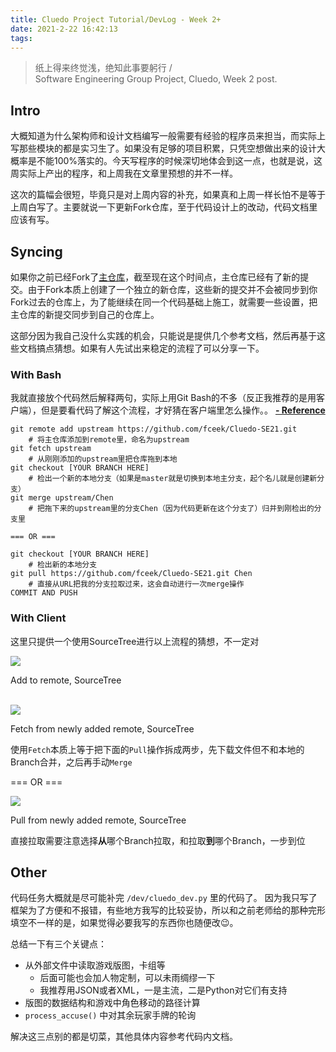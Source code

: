 ```yaml
---
title: Cluedo Project Tutorial/DevLog - Week 2+
date: 2021-2-22 16:42:13
tags:
---
```


>纸上得来终觉浅，绝知此事要躬行 / <br>Software Engineering Group Project, Cluedo, Week 2 post.

<!-- more -->

## Intro

大概知道为什么架构师和设计文档编写一般需要有经验的程序员来担当，而实际上写那些模块的都是实习生了。如果没有足够的项目积累，只凭空想做出来的设计大概率是不能100%落实的。今天写程序的时候深切地体会到这一点，也就是说，这周实际上产出的程序，和上周我在文章里预想的并不一样。

这次的篇幅会很短，毕竟只是对上周内容的补充，如果真和上周一样长怕不是等于上周白写了。主要就说一下更新Fork仓库，至于代码设计上的改动，代码文档里应该有写。


## Syncing

如果你之前已经Fork了[主仓库](https://github.com/fceek/Cluedo-SE21)，截至现在这个时间点，主仓库已经有了新的提交。由于Fork本质上创建了一个独立的新仓库，这些新的提交并不会被同步到你Fork过去的仓库上，为了能继续在同一个代码基础上施工，就需要一些设置，把主仓库的新提交同步到自己的仓库上。

这部分因为我自己没什么实践的机会，只能说是提供几个参考文档，然后再基于这些文档搞点猜想。如果有人先试出来稳定的流程了可以分享一下。

### With Bash

我就直接放个代码然后解释两句，实际上用Git Bash的不多（反正我推荐的是用客户端），但是要看代码了解这个流程，才好猜在客户端里怎么操作。。 **[- Reference](https://docs.pytest.org/en/stable/)**

```
git remote add upstream https://github.com/fceek/Cluedo-SE21.git
    # 将主仓库添加到remote里，命名为upstream
git fetch upstream
    # 从刚刚添加的upstream里把仓库拖到本地
git checkout [YOUR BRANCH HERE]
    # 检出一个新的本地分支（如果是master就是切换到本地主分支，起个名儿就是创建新分支）
git merge upstream/Chen
    # 把拖下来的upstream里的分支Chen（因为代码更新在这个分支了）归并到刚检出的分支里

=== OR ===

git checkout [YOUR BRANCH HERE]
    # 检出新的本地分支
git pull https://github.com/fceek/Cluedo-SE21.git Chen
    # 直接从URL把我的分支拉取过来，这会自动进行一次merge操作
COMMIT AND PUSH
```

### With Client

这里只提供一个使用SourceTree进行以上流程的猜想，不一定对

<a href = "add-remote.jpg" target = "_blank" ><img class="primary" src="add-remote.jpg"></a>
<figcaption class="primary">Add to remote, SourceTree</figcaption>

<br>

<a href = "fetch-from-upstream.png" target = "_blank"><img class="primary" src="fetch-from-upstream.png"></a>
<figcaption class="primary">Fetch from newly added remote, SourceTree</figcaption>

使用`Fetch`本质上等于把下面的`Pull`操作拆成两步，先下载文件但不和本地的Branch合并，之后再手动`Merge`

=== OR ===

<a href = "pull-from-upstream.png" target = "_blank"><img class="primary" src="pull-from-upstream.png"></a>
<figcaption class="primary">Pull from newly added remote, SourceTree</figcaption>

直接拉取需要注意选择**从**哪个Branch拉取，和拉取**到**哪个Branch，一步到位


## Other

代码任务大概就是尽可能补完 `/dev/cluedo_dev.py` 里的代码了。
因为我只写了框架为了方便和不报错，有些地方我写的比较妥协，所以和之前老师给的那种完形填空不一样的是，如果觉得必要我写的东西你也随便改😉。

总结一下有三个关键点：

- 从外部文件中读取游戏版图，卡组等
  - 后面可能也会加人物定制，可以未雨绸缪一下
  - 我推荐用JSON或者XML，一是主流，二是Python对它们有支持
- 版图的数据结构和游戏中角色移动的路径计算
- `process_accuse()` 中对其余玩家手牌的轮询

解决这三点别的都是切菜，其他具体内容参考代码内文档。